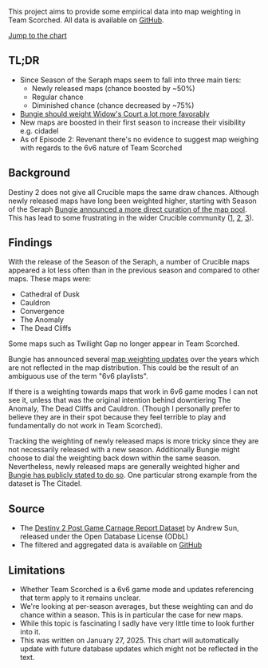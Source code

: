 ---
---

This project aims to provide some empirical data into map weighting in Team Scorched. All data is available on [GitHub](https://github.com/uniQIndividual/scorched.report/tree/main/public/data/science).

[Jump to the chart](#science-graph-1)

## TL;DR

- Since Season of the Seraph maps seem to fall into three main tiers:
  - Newly released maps (chance boosted by ~50%)
  - Regular chance
  - Diminished chance (chance decreased by ~75%)
- [Bungie should weight Widow's Court a lot more favorably](/science/map_ranking)
- New maps are boosted in their first season to increase their visibility e.g. cidadel
- As of Episode 2: Revenant there's no evidence to suggest map weighing with regards to the 6v6 nature of Team Scorched

## Background

Destiny 2 does not give all Crucible maps the same draw chances. Although newly released maps have long been weighted higher, starting with Season of the Seraph [Bungie announced a more direct curation of the map pool](https://destiny.bungie.org/bwu/430). This has lead to some frustrating in the wider Crucible community ([1](https://www.reddit.com/r/DestinyTheGame/comments/x3f4bj/can_bungie_get_rid_of_map_weighting_in_pvp/), [2](https://www.reddit.com/r/DestinyTheGame/comments/vo6rer/3_out_of_23_crucible_maps_are_heavily_weighted_in/), [3](https://www.bungie.net/en/Forums/Post/263607264)).

## Findings

With the release of the Season of the Seraph, a number of Crucible maps appeared a lot less often than in the previous season and compared to other maps. These maps were:

- Cathedral of Dusk
- Cauldron
- Convergence
- The Anomaly
- The Dead Cliffs

Some maps such as Twilight Gap no longer appear in Team Scorched.

Bungie has announced several [map weighting updates](https://www.bungie.net/7/en/News/article/twid-07-25-2024) over the years which are not reflected in the map distribution. This could be the result of an ambiguous use of the term "6v6 playlists".

If there is a weighting towards maps that work in 6v6 game modes I can not see it, unless that was the original intention behind downtiering The Anomaly, The Dead Cliffs and Cauldron. (Though I personally prefer to believe they are in their spot because they feel terrible to play and fundamentally do not work in Team Scorched).

Tracking the weighting of newly released maps is more tricky since they are not necessarily released with a new season. Additionally Bungie might choose to dial the weighting back down within the same season. Nevertheless, newly released maps are generally weighted higher and [Bungie has publicly stated to do so](https://destiny.bungie.org/bwu/430). One particular strong example from the dataset is The Citadel.

## Source

- The [Destiny 2 Post Game Carnage Report Dataset](https://d2.asun.co/pgcr.html) by Andrew Sun, released under the Open Database License (ODbL)
- The filtered and aggregated data is available on [GitHub](https://github.com/uniQIndividual/scorched.report/tree/main/public/data/science)

## Limitations

- Whether Team Scorched is a 6v6 game mode and updates referencing that term apply to it remains unclear.
- We're looking at per-season averages, but these weighting can and do chance within a season. This is in particular the case for new maps.
- While this topic is fascinating I sadly have very little time to look further into it.
- This was written on January 27, 2025. This chart will automatically update with future database updates which might not be reflected in the text.

